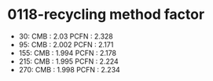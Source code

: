 # 0118-recycling method factor

* 30: CMB : 2.03 PCFN : 2.328
* 95: CMB : 2.002 PCFN : 2.171
* 155: CMB : 1.994 PCFN : 2.178
* 215: CMB : 1.995 PCFN : 2.224
* 270: CMB : 1.998 PCFN : 2.234

